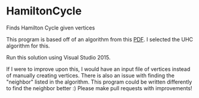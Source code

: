 # HamiltonCycle
Finds Hamilton Cycle given vertices

This program is based off of an algorithm from this [PDF](https://github.com/jpdefour/Euler-Theorem/files/2975837/82527738.pdf). I selected the UHC algorithm for this.

Run this solution using Visual Studio 2015.

If I were to improve upon this, I would have an input file of vertices instead of manually creating vertices.
There is also an issue with finding the "neighbor" listed in the algorithm. This program could be written differently to find the neighbor better :)
Please make pull requests with improvements!

